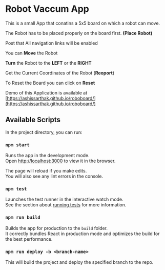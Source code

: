 # Robot Vaccum App

This is a small App that conatins a 5x5 board on which a robot can move.

The Robot has to be placed properly on the board first. **(Place Robot)**

Post that All navigation links will be enabled

You can **Move** the Robot

**Turn** the Robot to the **LEFT** or the **RIGHT**

Get the Current Coordinates of the Robot (**Reoport**)

To Reset the Board you can click on **Reset**

Demo of this Application is available at [https://ashissarthak.github.io/roboboard/](https://ashissarthak.github.io/roboboard/)

## Available Scripts

In the project directory, you can run:

### `npm start`

Runs the app in the development mode.\
Open [http://localhost:3000](http://localhost:3000) to view it in the browser.

The page will reload if you make edits.\
You will also see any lint errors in the console.

### `npm test`

Launches the test runner in the interactive watch mode.\
See the section about [running tests](https://facebook.github.io/create-react-app/docs/running-tests) for more information.

### `npm run build`

Builds the app for production to the `build` folder.\
It correctly bundles React in production mode and optimizes the build for the best performance.

### `npm run deploy -b <branch-name>`

This will build the project and deploy the specified branch to the repo.
